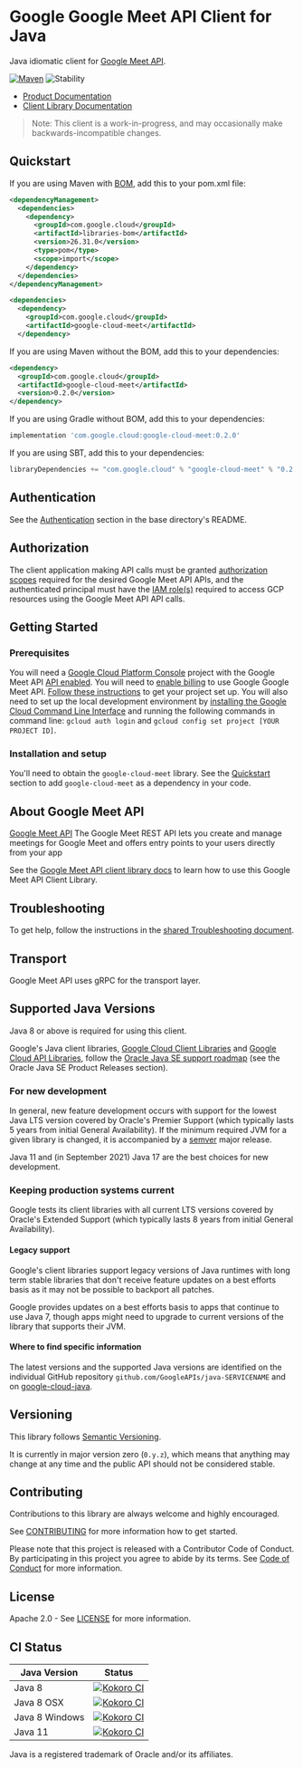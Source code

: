 # Google Google Meet API Client for Java

Java idiomatic client for [Google Meet API][product-docs].

[![Maven][maven-version-image]][maven-version-link]
![Stability][stability-image]

- [Product Documentation][product-docs]
- [Client Library Documentation][javadocs]

> Note: This client is a work-in-progress, and may occasionally
> make backwards-incompatible changes.


## Quickstart


If you are using Maven with [BOM][libraries-bom], add this to your pom.xml file:

```xml
<dependencyManagement>
  <dependencies>
    <dependency>
      <groupId>com.google.cloud</groupId>
      <artifactId>libraries-bom</artifactId>
      <version>26.31.0</version>
      <type>pom</type>
      <scope>import</scope>
    </dependency>
  </dependencies>
</dependencyManagement>

<dependencies>
  <dependency>
    <groupId>com.google.cloud</groupId>
    <artifactId>google-cloud-meet</artifactId>
  </dependency>
```

If you are using Maven without the BOM, add this to your dependencies:

<!-- {x-version-update-start:google-cloud-meet:released} -->

```xml
<dependency>
  <groupId>com.google.cloud</groupId>
  <artifactId>google-cloud-meet</artifactId>
  <version>0.2.0</version>
</dependency>
```

If you are using Gradle without BOM, add this to your dependencies:

```Groovy
implementation 'com.google.cloud:google-cloud-meet:0.2.0'
```

If you are using SBT, add this to your dependencies:

```Scala
libraryDependencies += "com.google.cloud" % "google-cloud-meet" % "0.2.0"
```
<!-- {x-version-update-end} -->

## Authentication

See the [Authentication][authentication] section in the base directory's README.

## Authorization

The client application making API calls must be granted [authorization scopes][auth-scopes] required for the desired Google Meet API APIs, and the authenticated principal must have the [IAM role(s)][predefined-iam-roles] required to access GCP resources using the Google Meet API API calls.

## Getting Started

### Prerequisites

You will need a [Google Cloud Platform Console][developer-console] project with the Google Meet API [API enabled][enable-api].
You will need to [enable billing][enable-billing] to use Google Google Meet API.
[Follow these instructions][create-project] to get your project set up. You will also need to set up the local development environment by
[installing the Google Cloud Command Line Interface][cloud-cli] and running the following commands in command line:
`gcloud auth login` and `gcloud config set project [YOUR PROJECT ID]`.

### Installation and setup

You'll need to obtain the `google-cloud-meet` library.  See the [Quickstart](#quickstart) section
to add `google-cloud-meet` as a dependency in your code.

## About Google Meet API


[Google Meet API][product-docs] The Google Meet REST API lets you create and manage meetings for Google Meet and offers entry points to your users directly from your app

See the [Google Meet API client library docs][javadocs] to learn how to
use this Google Meet API Client Library.






## Troubleshooting

To get help, follow the instructions in the [shared Troubleshooting document][troubleshooting].

## Transport

Google Meet API uses gRPC for the transport layer.

## Supported Java Versions

Java 8 or above is required for using this client.

Google's Java client libraries,
[Google Cloud Client Libraries][cloudlibs]
and
[Google Cloud API Libraries][apilibs],
follow the
[Oracle Java SE support roadmap][oracle]
(see the Oracle Java SE Product Releases section).

### For new development

In general, new feature development occurs with support for the lowest Java
LTS version covered by  Oracle's Premier Support (which typically lasts 5 years
from initial General Availability). If the minimum required JVM for a given
library is changed, it is accompanied by a [semver][semver] major release.

Java 11 and (in September 2021) Java 17 are the best choices for new
development.

### Keeping production systems current

Google tests its client libraries with all current LTS versions covered by
Oracle's Extended Support (which typically lasts 8 years from initial
General Availability).

#### Legacy support

Google's client libraries support legacy versions of Java runtimes with long
term stable libraries that don't receive feature updates on a best efforts basis
as it may not be possible to backport all patches.

Google provides updates on a best efforts basis to apps that continue to use
Java 7, though apps might need to upgrade to current versions of the library
that supports their JVM.

#### Where to find specific information

The latest versions and the supported Java versions are identified on
the individual GitHub repository `github.com/GoogleAPIs/java-SERVICENAME`
and on [google-cloud-java][g-c-j].

## Versioning


This library follows [Semantic Versioning](http://semver.org/).


It is currently in major version zero (``0.y.z``), which means that anything may change at any time
and the public API should not be considered stable.


## Contributing


Contributions to this library are always welcome and highly encouraged.

See [CONTRIBUTING][contributing] for more information how to get started.

Please note that this project is released with a Contributor Code of Conduct. By participating in
this project you agree to abide by its terms. See [Code of Conduct][code-of-conduct] for more
information.


## License

Apache 2.0 - See [LICENSE][license] for more information.

## CI Status

Java Version | Status
------------ | ------
Java 8 | [![Kokoro CI][kokoro-badge-image-2]][kokoro-badge-link-2]
Java 8 OSX | [![Kokoro CI][kokoro-badge-image-3]][kokoro-badge-link-3]
Java 8 Windows | [![Kokoro CI][kokoro-badge-image-4]][kokoro-badge-link-4]
Java 11 | [![Kokoro CI][kokoro-badge-image-5]][kokoro-badge-link-5]

Java is a registered trademark of Oracle and/or its affiliates.

[product-docs]: https://developers.google.com/meet/api/guides/overview
[javadocs]: https://cloud.google.com/java/docs/reference/google-cloud-meet/latest/overview
[kokoro-badge-image-1]: http://storage.googleapis.com/cloud-devrel-public/java/badges/java-meet/java7.svg
[kokoro-badge-link-1]: http://storage.googleapis.com/cloud-devrel-public/java/badges/java-meet/java7.html
[kokoro-badge-image-2]: http://storage.googleapis.com/cloud-devrel-public/java/badges/java-meet/java8.svg
[kokoro-badge-link-2]: http://storage.googleapis.com/cloud-devrel-public/java/badges/java-meet/java8.html
[kokoro-badge-image-3]: http://storage.googleapis.com/cloud-devrel-public/java/badges/java-meet/java8-osx.svg
[kokoro-badge-link-3]: http://storage.googleapis.com/cloud-devrel-public/java/badges/java-meet/java8-osx.html
[kokoro-badge-image-4]: http://storage.googleapis.com/cloud-devrel-public/java/badges/java-meet/java8-win.svg
[kokoro-badge-link-4]: http://storage.googleapis.com/cloud-devrel-public/java/badges/java-meet/java8-win.html
[kokoro-badge-image-5]: http://storage.googleapis.com/cloud-devrel-public/java/badges/java-meet/java11.svg
[kokoro-badge-link-5]: http://storage.googleapis.com/cloud-devrel-public/java/badges/java-meet/java11.html
[stability-image]: https://img.shields.io/badge/stability-preview-yellow
[maven-version-image]: https://img.shields.io/maven-central/v/com.google.cloud/google-cloud-meet.svg
[maven-version-link]: https://central.sonatype.com/artifact/com.google.cloud/google-cloud-meet/0.1.0
[authentication]: https://github.com/googleapis/google-cloud-java#authentication
[auth-scopes]: https://developers.google.com/identity/protocols/oauth2/scopes
[predefined-iam-roles]: https://cloud.google.com/iam/docs/understanding-roles#predefined_roles
[iam-policy]: https://cloud.google.com/iam/docs/overview#cloud-iam-policy
[developer-console]: https://console.developers.google.com/
[create-project]: https://cloud.google.com/resource-manager/docs/creating-managing-projects
[cloud-cli]: https://cloud.google.com/cli
[troubleshooting]: https://github.com/googleapis/google-cloud-java/blob/main/TROUBLESHOOTING.md
[contributing]: https://github.com/googleapis/java-meet/blob/main/CONTRIBUTING.md
[code-of-conduct]: https://github.com/googleapis/java-meet/blob/main/CODE_OF_CONDUCT.md#contributor-code-of-conduct
[license]: https://github.com/googleapis/java-meet/blob/main/LICENSE
[enable-billing]: https://cloud.google.com/apis/docs/getting-started#enabling_billing
[enable-api]: https://console.cloud.google.com/flows/enableapi?apiid=meet.googleapis.com
[libraries-bom]: https://github.com/GoogleCloudPlatform/cloud-opensource-java/wiki/The-Google-Cloud-Platform-Libraries-BOM
[shell_img]: https://gstatic.com/cloudssh/images/open-btn.png

[semver]: https://semver.org/
[cloudlibs]: https://cloud.google.com/apis/docs/client-libraries-explained
[apilibs]: https://cloud.google.com/apis/docs/client-libraries-explained#google_api_client_libraries
[oracle]: https://www.oracle.com/java/technologies/java-se-support-roadmap.html
[g-c-j]: http://github.com/googleapis/google-cloud-java
